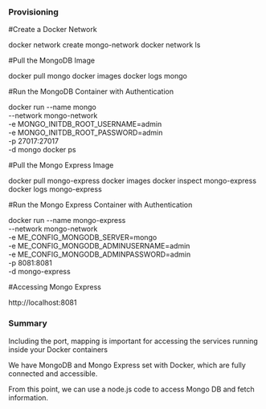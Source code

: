 ### Provisioning


#Create a Docker Network

docker network create mongo-network
docker network ls


#Pull the MongoDB Image

docker pull mongo
docker images
docker logs mongo

#Run the MongoDB Container with Authentication

docker run --name mongo \
  --network mongo-network \
  -e MONGO_INITDB_ROOT_USERNAME=admin \
  -e MONGO_INITDB_ROOT_PASSWORD=admin \
  -p 27017:27017 \
  -d mongo
docker ps


#Pull the Mongo Express Image

docker pull mongo-express
docker images
docker inspect mongo-express
docker logs mongo-express


#Run the Mongo Express Container with Authentication

docker run --name mongo-express \
  --network mongo-network \
  -e ME_CONFIG_MONGODB_SERVER=mongo \
  -e ME_CONFIG_MONGODB_ADMINUSERNAME=admin \
  -e ME_CONFIG_MONGODB_ADMINPASSWORD=admin \
  -p 8081:8081 \
  -d mongo-express

#Accessing Mongo Express

http://localhost:8081


### Summary

Including the port, mapping is important for accessing the services running inside your Docker containers

We have MongoDB and Mongo Express set with Docker, which are fully connected and accessible.

From this point, we can use a node.js code to access Mongo DB and fetch information. 


